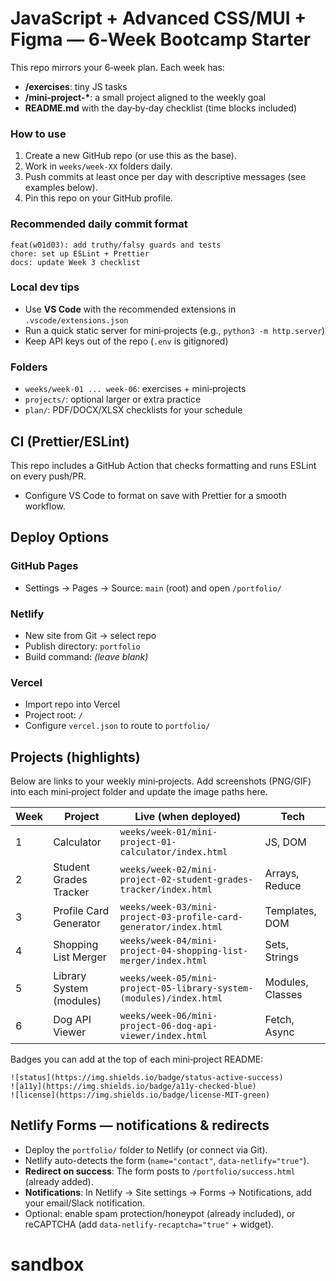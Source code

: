 # JavaScript + Advanced CSS/MUI + Figma — 6‑Week Bootcamp Starter

This repo mirrors your 6‑week plan. Each week has:

- **/exercises**: tiny JS tasks
- **/mini-project-\***: a small project aligned to the weekly goal
- **README.md** with the day‑by‑day checklist (time blocks included)

### How to use

1. Create a new GitHub repo (or use this as the base).
2. Work in `weeks/week-XX` folders daily.
3. Push commits at least once per day with descriptive messages (see examples below).
4. Pin this repo on your GitHub profile.

### Recommended daily commit format

```
feat(w01d03): add truthy/falsy guards and tests
chore: set up ESLint + Prettier
docs: update Week 3 checklist
```

### Local dev tips

- Use **VS Code** with the recommended extensions in `.vscode/extensions.json`
- Run a quick static server for mini‑projects (e.g., `python3 -m http.server`)
- Keep API keys out of the repo (`.env` is gitignored)

### Folders

- `weeks/week-01 ... week-06`: exercises + mini‑projects
- `projects/`: optional larger or extra practice
- `plan/`: PDF/DOCX/XLSX checklists for your schedule

## CI (Prettier/ESLint)

This repo includes a GitHub Action that checks formatting and runs ESLint on every push/PR.

- Configure VS Code to format on save with Prettier for a smooth workflow.

## Deploy Options

### GitHub Pages

- Settings → Pages → Source: `main` (root) and open `/portfolio/`

### Netlify

- New site from Git → select repo
- Publish directory: `portfolio`
- Build command: _(leave blank)_

### Vercel

- Import repo into Vercel
- Project root: `/`
- Configure `vercel.json` to route to `portfolio/`

## Projects (highlights)

Below are links to your weekly mini‑projects. Add screenshots (PNG/GIF) into each mini‑project folder and update the image paths here.

| Week | Project                  | Live (when deployed)                                                | Tech             |
| ---- | ------------------------ | ------------------------------------------------------------------- | ---------------- |
| 1    | Calculator               | `weeks/week-01/mini-project-01-calculator/index.html`               | JS, DOM          |
| 2    | Student Grades Tracker   | `weeks/week-02/mini-project-02-student-grades-tracker/index.html`   | Arrays, Reduce   |
| 3    | Profile Card Generator   | `weeks/week-03/mini-project-03-profile-card-generator/index.html`   | Templates, DOM   |
| 4    | Shopping List Merger     | `weeks/week-04/mini-project-04-shopping-list-merger/index.html`     | Sets, Strings    |
| 5    | Library System (modules) | `weeks/week-05/mini-project-05-library-system-(modules)/index.html` | Modules, Classes |
| 6    | Dog API Viewer           | `weeks/week-06/mini-project-06-dog-api-viewer/index.html`           | Fetch, Async     |

Badges you can add at the top of each mini‑project README:

```
![status](https://img.shields.io/badge/status-active-success)
![a11y](https://img.shields.io/badge/a11y-checked-blue)
![license](https://img.shields.io/badge/license-MIT-green)
```

## Netlify Forms — notifications & redirects

- Deploy the `portfolio/` folder to Netlify (or connect via Git).
- Netlify auto-detects the form (`name="contact"`, `data-netlify="true"`).
- **Redirect on success**: The form posts to `/portfolio/success.html` (already added).
- **Notifications**: In Netlify → Site settings → Forms → Notifications, add your email/Slack notification.
- Optional: enable spam protection/honeypot (already included), or reCAPTCHA (add `data-netlify-recaptcha="true"` + widget).
# sandbox
